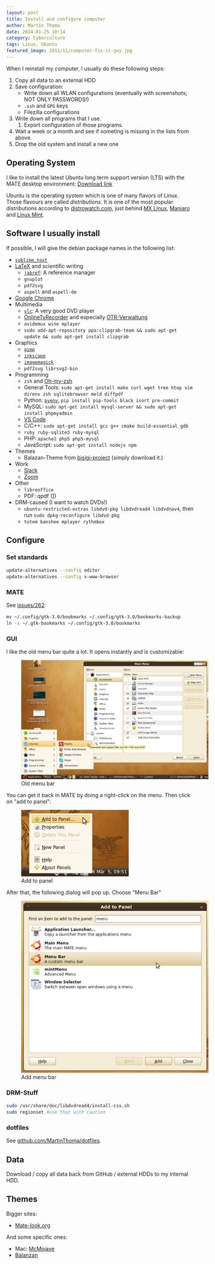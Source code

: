 ```yaml
---
layout: post
title: Install and configure computer
author: Martin Thoma
date: 2014-01-25 10:14
category: Cyberculture
tags: Linux, Ubuntu
featured_image: 2011/11/computer-fix-it-guy.jpg
---
```

When I reinstall my computer, I usually do these following steps:

1. Copy all data to an external HDD
2. Save configuration:
    * Write down all WLAN configurations (eventually with screenshots; NOT ONLY PASSWORDS!)
    * `.ssh` and `GPG` keys
    * Filezilla configurations
3. Write down all programs that I use.
    1. Export configuration of those programs.
4. Wait a week or a month and see if someting is missing in the lists from above.
5. Drop the old system and install a new one


## Operating System

I like to install the latest Ubuntu long term support version (LTS) with the
MATE desktop environment: [Download link](https://ubuntu-mate.org/download/)

Ubuntu is the operating system which is one of many flavors of Linux. Those
flavours are called *distributions*. It is one
of the most popular distributions according to [distrowatch.com](https://distrowatch.com/table.php?distribution=mx),
just behind [MX Linux](https://en.wikipedia.org/wiki/MX_Linux), [Manjaro](https://en.wikipedia.org/wiki/Manjaro)
and [Linux Mint](https://en.wikipedia.org/wiki/Linux_Mint).




## Software I usually install

If possible, I will give the debian package names in the following list:

* [`sublime_text`](//martin-thoma.com/sublime-text/)
* [LaTeX](../how-to-install-the-latest-latex-version/) and scientific writing
    * [`jabref`](//martin-thoma.com/reference-management-with-jabref/): A reference manager
    * `gnuplot`
    * `pdf2svg`
    * `aspell` and `aspell-de`
* [Google Chrome](https://www.google.com/intl/de/chrome/browser/)
* Multimedia
    * [`vlc`](http://www.videolan.org/vlc/): A very good DVD player
    * [OnlineTvRecorder](http://wiki.ubuntuusers.de/OnlineTvRecorder) and especially [OTR-Verwaltung](http://wiki.ubuntuusers.de/OTR-Verwaltung)
    * `avidemux wine mplayer`
    * `sudo add-apt-repository ppa:clipgrab-team && sudo apt-get update && sudo apt-get install clipgrab`
* Graphics
    * [`gimp`](http://www.gimp.org/)
    * [`inkscape`](http://www.inkscape.org/)
    * [`imagemagick`](http://www.imagemagick.org/script/index.php)
    * `pdf2svg librsvg2-bin`
* Programming
    * `zsh` and [Oh-my-zsh](../working-terminal/)
    * General Tools: `sudo apt-get install make curl wget tree htop vim direnv zsh sqlitebrowser meld diffpdf`
    * Python: [`pyenv`](https://github.com/pyenv/pyenv), `pip install pip-tools black isort pre-commit`
    * MySQL: `sudo apt-get install mysql-server && sudo apt-get install phpmyadmin`
    * [VS Code](https://code.visualstudio.com/)
    * C/C++: `sudo apt-get install gcc g++ cmake build-essential gdb`
    * `ruby ruby-sqlite3 ruby-mysql`
    * PHP: `apache2 php5 php5-mysql`
    * JavaScript: `sudo apt-get install nodejs npm`
* Themes
    * Balazan-Theme from [bisigi-project](http://www.bisigi-project.org/?page_id=8&lang=en) (simply download it.)
* Work
    * [Slack](https://slack.com/intl/de-de/downloads/linux)
    * [Zoom](https://support.zoom.us/hc/en-us/articles/204206269-Installing-or-updating-Zoom-on-Linux)
* Other
    * `libreoffice`
    * PDF: qpdf ([1](https://askubuntu.com/a/672001/10425))
* DRM-caused (I want to watch DVDs!)
    * `ubuntu-restricted-extras libdvd-pkg libdvdread4 libdvdnav4`, then run
    `sudo dpkg-reconfigure libdvd-pkg`
    * `totem banshee mplayer rythmbox`


## Configure

### Set standards

```bash
update-alternatives --config editor
update-alternatives --config x-www-browser
```

### MATE

See [issues/262](https://github.com/mate-desktop/caja/issues/262):

```bash
mv ~/.config/gtk-3.0/bookmarks ~/.config/gtk-3.0/bookmarks-backup
ln -s ~/.gtk-bookmarks ~/.config/gtk-3.0/bookmarks
```

### GUI

I like the old menu bar quite a lot. It opens instantly and is customizable:


<figure class="aligncenter">
            <a href="../images/2014/03/mate-old-menu.png"><img src="../images/2014/03/mate-old-menu.png" alt="Old menu bar" style="max-width:500px;" class=""/></a>
            <figcaption class="text-center">Old menu bar</figcaption>
        </figure>

You can get it back in MATE by doing a right-click on the menu. Then click on
"add to panel":

<figure class="aligncenter">
            <a href="../images/2014/03/mate-add-to-panel.png"><img src="../images/2014/03/mate-add-to-panel.png" alt="Add to panel" style="max-width:287px;" class=""/></a>
            <figcaption class="text-center">Add to panel</figcaption>
        </figure>

After that, the following dialog will pop up. Choose "Menu Bar"

<figure class="aligncenter">
            <a href="../images/2014/03/mate-add-menu-bar.png"><img src="../images/2014/03/mate-add-menu-bar.png" alt="Add menu bar" style="max-width:500px;" class=""/></a>
            <figcaption class="text-center">Add menu bar</figcaption>
        </figure>

### DRM-Stuff

```bash
sudo /usr/share/doc/libdvdread4/install-css.sh
sudo regionset #use that with caution
```

### dotfiles
See [github.com/MartinThoma/dotfiles](https://github.com/MartinThoma/dotfiles).

## Data
Download / copy all data back from GitHub / external HDDs to my internal HDD.

## Themes

Bigger sites:

* [Mate-look.org](https://www.mate-look.org/)

And some specific ones:

* Mac: [McMojave](https://www.pling.com/p/1275087/)
* [Balanzan](https://martin-thoma.com/balanzan-theme/)
